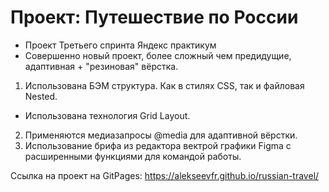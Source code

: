 # Проект: Путешествие по России

* Проект Третьего спринта Яндекс практикум  
* Совершенно новый проект, более сложный чем предидущие, адаптивная  + "резиновая" вёрстка.
1. Использована БЭМ структура. Как в стилях CSS, так и файловая Nested.
* Использована технология Grid Layout. 
2. Применяются медиазапросы @media для адаптивной вёрстки.
3. Использование брифа из редактора вектрой графики Figma с расширенными функциями для командой работы.

 Ссылка на проект на GitPages: https://alekseevfr.github.io/russian-travel/
